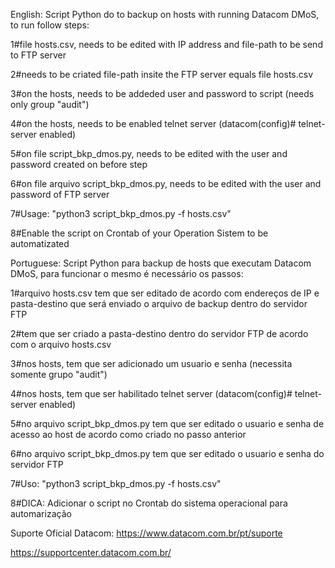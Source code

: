 English: Script Python do to backup on hosts with running Datacom DMoS, to run follow steps:

1#file hosts.csv, needs to be edited with IP address and file-path to be send to FTP server

2#needs to be criated file-path insite the FTP server equals file hosts.csv

3#on the hosts, needs to be addeded user and password to script (needs only group "audit")  

4#on the hosts, needs to be enabled telnet server (datacom(config)# telnet-server enabled)

5#on file script_bkp_dmos.py, needs to be edited with the user and password created on before step

6#on file arquivo script_bkp_dmos.py, needs to be edited with the user and password of FTP server

7#Usage: "python3 script_bkp_dmos.py -f hosts.csv"

8#Enable the script on Crontab of your Operation Sistem to be automatizated


Portuguese: Script Python para backup de hosts que executam Datacom DMoS, para funcionar o mesmo é necessário os passos:

1#arquivo hosts.csv tem que ser editado de acordo com endereços de IP e pasta-destino que será enviado o arquivo de backup dentro do servidor FTP

2#tem que ser criado a pasta-destino dentro do servidor FTP de acordo com o arquivo hosts.csv

3#nos hosts, tem que ser adicionado um usuario e senha (necessita somente grupo "audit")  

4#nos hosts, tem que ser habilitado telnet server (datacom(config)# telnet-server enabled)

5#no arquivo script_bkp_dmos.py tem que ser editado o usuario e senha de acesso ao host de acordo como criado no passo anterior

6#no arquivo script_bkp_dmos.py tem que ser editado o usuario e senha do servidor FTP

7#Uso: "python3 script_bkp_dmos.py -f hosts.csv"

8#DICA: Adicionar o script no Crontab do sistema operacional para automarização


Suporte Oficial Datacom:
https://www.datacom.com.br/pt/suporte

https://supportcenter.datacom.com.br/